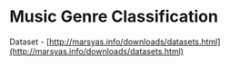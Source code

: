 # Music Genre Classification

Dataset - [http://marsyas.info/downloads/datasets.html](http://marsyas.info/downloads/datasets.html)
